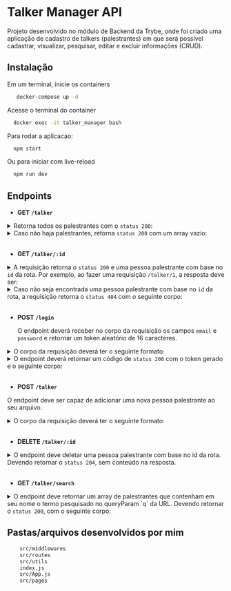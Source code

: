 # Talker Manager API

Projeto desenvolvido no módulo de Backend da Trybe, onde foi criado uma aplicação de cadastro de talkers (palestrantes) em que será possível cadastrar, visualizar, pesquisar, editar e excluir informações (CRUD).

## Instalação

Em um terminal, inicie os containers
```bash
   docker-compose up -d
```

Acesse o terminal do container
```bash
  docker exec -it talker_manager bash  
```

Para rodar a aplicacao:
```bash
  npm start
```

Ou para iniciar com live-reload
```bash
  npm run dev
```

## Endpoints
- <strong>GET `/talker` </strong>

<details>
  <summary>Retorna todos os palestrantes com o <code>status 200</code>:</summary><br>

  ```json
  [
    {
      "name": "Henrique Albuquerque",
      "age": 62,
      "id": 1,
      "talk": { "watchedAt": "23/10/2020", "rate": 5 }
    },
    {
      "name": "Heloísa Albuquerque",
      "age": 67,
      "id": 2,
      "talk": { "watchedAt": "23/10/2020", "rate": 5 }
    },
    {
      "name": "Ricardo Xavier Filho",
      "age": 33,
      "id": 3,
      "talk": { "watchedAt": "23/10/2020", "rate": 5 }
    },
    {
      "name": "Marcos Costa",
      "age": 24,
      "id": 4,
      "talk": { "watchedAt": "23/10/2020", "rate": 5 }
    }
  ]
```
</details>

<details>
  <summary>Caso não haja palestrantes, retorna <code>status 200</code> com um array vazio:</summary><br>

  ```json
[]
  ```
</details>

<br>

- <strong> GET `/talker/:id` </strong>

<details>
  <summary>A requisição retorna o <code>status 200</code> e uma pessoa palestrante com base no <code>id</code> da rota. Por exemplo, ao fazer uma requisição <code>/talker/1</code>, a resposta deve ser:</summary><br />

  ```json
  {
    "name": "Henrique Albuquerque",
    "age": 62,
    "id": 1,
    "talk": { "watchedAt": "23/10/2020", "rate": 5 }
  }
  ```

</details>

<details>
  <summary>Caso não seja encontrada uma pessoa palestrante com base no <code>id</code> da rota, a requisição retorna o <code>status 404</code> com o seguinte corpo:</summary><br />
  
  ```json
  {
    "message": "Pessoa palestrante não encontrada"
  }
  ```

</details>

<br>

- <strong> POST `/login` </strong>

  O endpoint deverá receber no corpo da requisição os campos `email` e `password` e retornar um token aleatório de 16 caracteres.

<details>
  <summary>O corpo da requisição deverá ter o seguinte formato:</summary><br />

  ```json
  {
    "email": "email@email.com",
    "password": "123456"
  }
  ```

</details>

<details>
  <summary> O endpoint deverá retornar um código de <code>status 200</code> com o token gerado e o seguinte corpo: </summary><br />
  
  ```json
  {
    "token": "7mqaVRXJSp886CGr"
  }
  ```
  
</details>

<br>

- <strong>POST `/talker`</strong>
  
O endpoint deve ser capaz de adicionar uma nova pessoa palestrante ao seu arquivo.

<details>
  
  <summary>O corpo da requisição deverá ter o seguinte formato:</summary><br />

  ```json
  {
    "name": "Danielle Santos",
    "age": 56,
    "talk": {
      "watchedAt": "22/10/2019",
      "rate": 5
    }
  }
  ```
- Todos os campos são obrigatórios e respeitam suas respectivas validações
  
- A requisição deve ter o token de autenticação nos headers, no campo `authorization`.

  - Caso o token não seja encontrado retorne um código de `status 401`, com o seguinte corpo:

    ```json
    {
      "message": "Token não encontrado"
    }
    ```

  - Caso o token seja inválido retorne um código de `status 401`, com o seguinte corpo:

    ```json
    {
      "message": "Token inválido"
    }
    ```
  
- Caso esteja tudo certo, retorne o `status 201`  e a pessoa cadastrada.
  
- O endpoint deve retornar o `status 201` e a pessoa palestrante que foi cadastrada, da seguinte forma:

  ```json
  {
    "id": 1,
    "name": "Danielle Santos",
    "age": 56,
    "talk": {
      "watchedAt": "22/10/2019",
      "rate": 5
    }
  }
  ```

</details>

<br>

- <strong>DELETE `/talker/:id`</strong>

<details>
  <summary>O endpoint deve deletar uma pessoa palestrante com base no id da rota. Devendo retornar o <code>status 204</code>, sem conteúdo na resposta.</summary><br />

- A requisição deve ter o token de autenticação nos headers, no campo `authorization`.

  - Caso o token não seja encontrado retorne um código de `status 401`, com o seguinte corpo:

      ```json
      {
        "message": "Token não encontrado"
      }
      ```

  - Caso o token seja inválido retorne um código de `status 401`, com o seguinte corpo:

      ```json
      {
        "message": "Token inválido"
      }
      ```
</details>

<br>

- <strong>GET `/talker/search`</strong>

<details>
   <summary>O endpoint deve retornar um array de palestrantes que contenham em seu nome o termo pesquisado no queryParam `q` da URL. Devendo retornar o <code>status 200</code>, com o seguinte corpo:</summary>
<br>
Exemplo de busca: <code>/talker/search?q=Da</code>

   ```json
    [
      {
        "id": 1,
        "name": "Danielle Santos",
        "age": 56,
        "talk": {
          "watchedAt": "22/10/2019",
          "rate": 5,
        },
      }
    ]
   ```

- A requisição deve ter o token de autenticação nos headers, no campo `authorization`.

 Caso o token não seja encontrado retorna um código de `status 401`, com o seguinte corpo:

   ```json
      {
        "message": "Token não encontrado"
      }
   ```

  - Caso o token seja inválido retorna um código de `status 401`, com o seguinte corpo:

    ```json
      {
        "message": "Token inválido"
      }
    ```

- Caso `searchTerm` não seja informado ou esteja vazio, o endpoint deverá retornar um array com todas as pessoas palestrantes cadastradas, assim como no endpoint GET `/talker`, com um <code>status 200</code>.

- Caso nenhuma pessoa palestrante satisfaça a busca, o endpoint deve retornar o <code>status 200</code> e um array vazio.

</details>


## Pastas/arquivos desenvolvidos por mim

```bash
    src/middlewares
    src/routes
    src/utils
    index.js
    src/App.js
    src/pages
```
